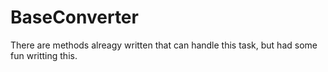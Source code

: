 # BaseConverter

There are methods alreagy written that can handle this task, but had some fun writting this.
